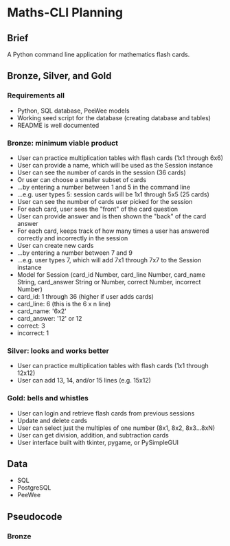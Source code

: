 # Maths-CLI Planning

## Brief

A Python command line application for mathematics flash cards.

## Bronze, Silver, and Gold

### Requirements all

- Python, SQL database, PeeWee models
- Working seed script for the database (creating database and tables)
- README is well documented

### Bronze: minimum viable product

- User can practice multiplication tables with flash cards (1x1 through 6x6)
- User can provide a name, which will be used as the Session instance
- User can see the number of cards in the session (36 cards)
- Or user can choose a smaller subset of cards
- ...by entering a number between 1 and 5 in the command line
- ...e.g. user types 5: session cards will be 1x1 through 5x5 (25 cards)
- User can see the number of cards user picked for the session
- For each card, user sees the "front" of the card question
- User can provide answer and is then shown the "back" of the card answer
- For each card, keeps track of how many times a user has answered correctly and incorrectly in the session
- User can create new cards
- ...by entering a number between 7 and 9
- ...e.g. user types 7, which will add 7x1 through 7x7 to the Session instance
- Model for Session (card_id Number, card_line Number, card_name String, card_answer String or Number, correct Number, incorrect Number)
- card_id: 1 through 36 (higher if user adds cards)
- card_line: 6 (this is the 6 x n line)
- card_name: '6x2'
- card_answer: '12' or 12
- correct: 3
- incorrect: 1

### Silver: looks and works better

- User can practice multiplication tables with flash cards (1x1 through 12x12)
- User can add 13, 14, and/or 15 lines (e.g. 15x12)

### Gold: bells and whistles

- User can login and retrieve flash cards from previous sessions
- Update and delete cards
- User can select just the multiples of one number (8x1, 8x2, 8x3...8xN)
- User can get division, addition, and subtraction cards
- User interface built with tkinter, pygame, or PySimpleGUI

## Data

- SQL
- PostgreSQL
- PeeWee

## Pseudocode

### Bronze
